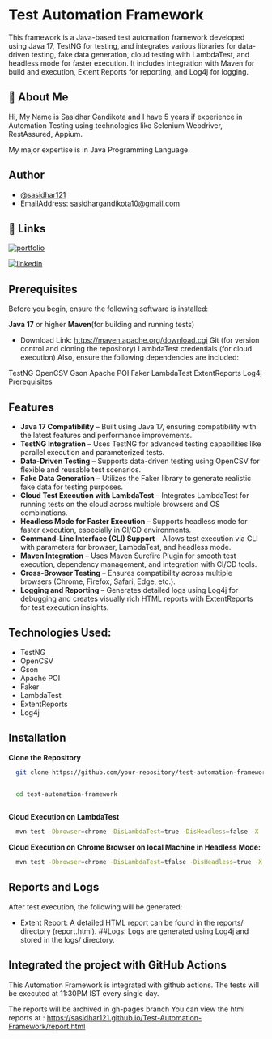 
# Test Automation Framework

This framework is a Java-based test automation framework developed using Java 17, TestNG for testing, and integrates various libraries for data-driven testing, fake data generation, cloud testing with LambdaTest, and headless mode for faster execution. It includes integration with Maven for build and execution, Extent Reports for reporting, and Log4j for logging.




## 🚀 About Me
Hi, My Name is Sasidhar Gandikota and I have 5 years if experience in Automation Testing using technologies like Selenium Webdriver, RestAssured, Appium.

My major expertise is in Java Programming Language.

## Author

- [@sasidhar121](https://github.com/sasidhar121)
- EmailAddress: sasidhargandikota10@gmail.com

## 🔗 Links
[![portfolio](https://img.shields.io/badge/my_portfolio-000?style=for-the-badge&logo=ko-fi&logoColor=white)](https://github.com/sasidhar121)

[![linkedin](https://img.shields.io/badge/linkedin-0A66C2?style=for-the-badge&logo=linkedin&logoColor=white)](https://www.linkedin.com/in/sasidhar-gandikota/)




## Prerequisites

Before you begin, ensure the following software is installed:

**Java 17** or higher
**Maven**(for building and running tests)
- Download Link: https://maven.apache.org/download.cgi
Git (for version control and cloning the repository)
LambdaTest credentials (for cloud execution)
Also, ensure the following dependencies are included:

TestNG
OpenCSV
Gson
Apache POI
Faker
LambdaTest
ExtentReports
Log4j
Prerequisites

## Features
- **Java 17 Compatibility** – Built using Java 17, ensuring compatibility with the latest features and performance improvements.
- **TestNG Integration** – Uses TestNG for advanced testing capabilities like parallel execution and parameterized tests.
- **Data-Driven Testing** – Supports data-driven testing using OpenCSV for flexible and reusable test scenarios.
- **Fake Data Generation** – Utilizes the Faker library to generate realistic fake data for testing purposes.
- **Cloud Test Execution with LambdaTest** – Integrates LambdaTest for running tests on the cloud across multiple browsers and OS combinations.
- **Headless Mode for Faster Execution** – Supports headless mode for faster execution, especially in CI/CD environments.
- **Command-Line Interface (CLI) Support** – Allows test execution via CLI with parameters for browser, LambdaTest, and headless mode.
- **Maven Integration** – Uses Maven Surefire Plugin for smooth test execution, dependency management, and integration with CI/CD tools.
- **Cross-Browser Testing** – Ensures compatibility across multiple browsers (Chrome, Firefox, Safari, Edge, etc.).
- **Logging and Reporting** – Generates detailed logs using Log4j for debugging and creates visually rich HTML reports with ExtentReports for test execution insights.

## Technologies Used:
- TestNG
- OpenCSV
- Gson
- Apache POI
- Faker
- LambdaTest
- ExtentReports
- Log4j
## Installation

**Clone the Repository**

```bash
  git clone https://github.com/your-repository/test-automation-framework.git


  cd test-automation-framework
  
```


**Cloud Execution on LambdaTest**

```bash
  mvn test -Dbrowser=chrome -DisLambdaTest=true -DisHeadless=false -X

```

**Cloud Execution on Chrome Browser on local Machine in Headless Mode:**

```bash
  mvn test -Dbrowser=chrome -DisLambdaTest=tfalse -DisHeadless=true -X
```

## Reports and Logs
After test execution, the following will be generated:

- Extent Report: A detailed HTML report can be found in the reports/ directory (report.html).
##Logs: 
Logs are generated using Log4j and stored in the logs/ directory.

## Integrated the project with GitHub Actions
This Automation Framework is integrated with github actions.
The tests will be executed at 11:30PM IST every single day.

The reports will be archived in gh-pages branch 
You can view the html reports at :
https://sasidhar121.github.io/Test-Automation-Framework/report.html

